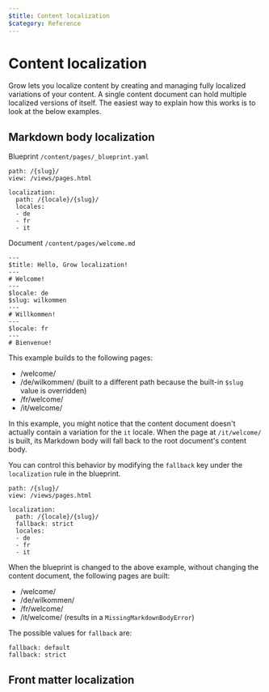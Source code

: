 ```yaml
---
$title: Content localization
$category: Reference
---
```

# Content localization

Grow lets you localize content by creating and managing fully localized variations of your content. A single content document can hold multiple localized versions of itself. The easiest way to explain how this works is to look at the below examples.

## Markdown body localization

Blueprint `/content/pages/_blueprint.yaml`

    path: /{slug}/
    view: /views/pages.html

    localization:
      path: /{locale}/{slug}/
      locales:
      - de
      - fr
      - it

Document `/content/pages/welcome.md`

    ---
    $title: Hello, Grow localization!
    ---
    # Welcome!
    ---
    $locale: de
    $slug: wilkommen
    ---
    # Willkommen!
    ---
    $locale: fr
    ---
    # Bienvenue!

This example builds to the following pages:

- /welcome/
- /de/wilkommen/ (built to a different path because the built-in `$slug` value is overridden)
- /fr/welcome/
- /it/welcome/

In this example, you might notice that the content document doesn't actually contain a variation for the `it` locale. When the page at `/it/welcome/` is built, its Markdown body will fall back to the root document's content body.

You can control this behavior by modifying the `fallback` key under the `localization` rule in the blueprint.

    path: /{slug}/
    view: /views/pages.html

    localization:
      path: /{locale}/{slug}/
      fallback: strict
      locales:
      - de
      - fr
      - it

When the blueprint is changed to the above example, without changing the content document, the following pages are built: 

- /welcome/
- /de/wilkommen/
- /fr/welcome/
- /it/welcome/ (results in a `MissingMarkdownBodyError`)

The possible values for `fallback` are:

    fallback: default
    fallback: strict

## Front matter localization
